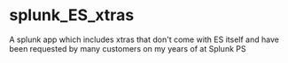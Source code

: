 # splunk_ES_xtras
A splunk app which includes xtras that don't come with ES itself and have been requested by many customers on my years of at Splunk PS
